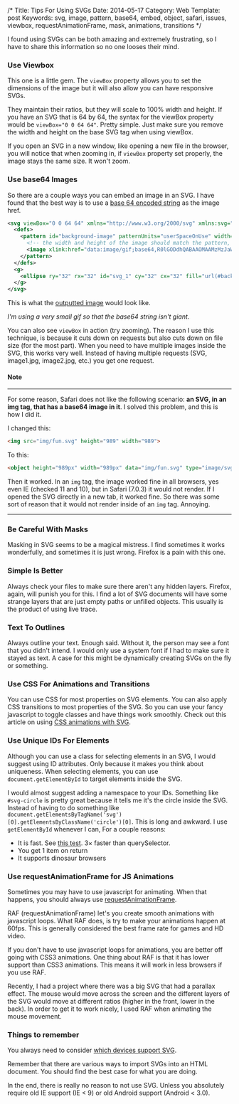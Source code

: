 /*
Title: Tips For Using SVGs
Date: 2014-05-17
Category: Web
Template: post
Keywords: svg, image, pattern, base64, embed, object, safari, issues, viewbox, requestAnimationFrame, mask, animations, transitions
*/

I found using SVGs can be both amazing and extremely frustrating, so I have to share this information so no one looses their mind.

### Use Viewbox

This one is a little gem. The `viewBox` property allows you to set the dimensions of the image but it will also allow you can have responsive SVGs.

They maintain their ratios, but they will scale to 100% width and height. If you have an SVG that is 64 by 64, the syntax for the viewBox property would be `viewBox="0 0 64 64"`. Pretty simple. Just make sure you remove the width and height on the base SVG tag when using viewBox.

If you open an SVG in a new window, like opening a new file in the browser, you will notice that when zooming in, if `viewBox` property set properly, the image stays the same size. It won't zoom.

### Use base64 Images

So there are a couple ways you can embed an image in an SVG. I have found that the best way is to use a [base 64 encoded string](http://b1nary.ch/base64/ "embed base64 - easy, client side base64 encoder") as the image href.

```xml
<svg viewBox="0 0 64 64" xmlns="http://www.w3.org/2000/svg" xmlns:svg="http://www.w3.org/2000/svg" xmlns:xlink="http://www.w3.org/1999/xlink">
  <defs>
    <pattern id="background-image" patternUnits="userSpaceOnUse" width="64" height="64">
      <!-- the width and height of the image should match the pattern, in most cases -->
      <image xlink:href="data:image/gif;base64,R0lGODdhQABAAOMAAMzMzJaWlr6+vqOjo8XFxZycnLGxsbe3t6qqqgAAAAAAAAAAAAAAAAAAAAAAAAAAACwAAAAAQABAAAAEpBDISau9OOvNu/9gKI5kaZ5oqq5s675wLM90bd94ru987//AoHBILBqPyKRyyRwSQk+bYDA5IDbT6rVGKAgmhSim+5WEbYbBQWItTBDwLSC9BrRthcHgGnaD/WZ6fF1cAQBdBAEFAXUAcBOJh2GKjDUBBAdUkpAFZxKXmRKENQedZaMAAwZpVaaigE2xsrO0tba3uLm6u7y9vr/AwcLDxMXGxxURADs=" x="0" y="0" width="64" height="64" id="svg-background" />
    </pattern>
  </defs>
  <g>
    <ellipse ry="32" rx="32" id="svg_1" cy="32" cx="32" fill="url(#background-image)"/>
  </g>
</svg>
```

This is what the [outputted image](http://ohdoylerules.com/content/images/placeholder.svg) would look like.

*I'm using a very small gif so that the base64 string isn't giant*.

You can also see `viewBox` in action (try zooming). The reason I use this technique, is because it cuts down on requests but also cuts down on file size (for the most part). When you need to have multiple images inside the SVG, this works very well. Instead of having multiple requests (SVG, image1.jpg, image2.jpg, etc.) you get one request.

#### Note

---

For some reason, Safari does not like the following scenario: **an SVG, in an img tag, that has a base64 image in it**. I solved this problem, and this is how I did it.

I changed this:

```html
<img src="img/fun.svg" height="989" width="989">
```

To this:

```html
<object height="989px" width="989px" data="img/fun.svg" type="image/svg+xml"></object>
```

Then it worked. In an `img` tag, the image worked fine in all browsers, yes even IE (checked 11 and 10), but in Safari (7.0.3) it would not render. If I opened the SVG directly in a new tab, it worked fine. So there was some sort of reason that it would not render inside of an `img` tag. Annoying.

---

### Be Careful With Masks

Masking in SVG seems to be a magical mistress. I find sometimes it works wonderfully, and sometimes it is just wrong. Firefox is a pain with this one.

### Simple Is Better

Always check your files to make sure there aren't any hidden layers. Firefox, again, will punish you for this. I find a lot of SVG documents will have some strange layers that are just empty paths or unfilled objects. This usually is the product of using live trace.

### Text To Outlines

Always outline your text. Enough said. Without it, the person may see a font that you didn't intend. I would only use a system font if I had to make sure it stayed as text. A case for this might be dynamically creating SVGs on the fly or something.

### Use CSS For Animations and Transitions

You can use CSS for most properties on SVG elements. You can also apply CSS transitions to most properties of the SVG. So you can use your fancy javascript to toggle classes and have things work smoothly. Check out this article on using [CSS animations with SVG](http://css-tricks.com/animating-svg-css/ "CSS Tricks - Animating SVG with CSS").

### Use Unique IDs For Elements

Although you can use a class for selecting elements in an SVG, I would suggest using ID attributes. Only because it makes you think about uniqueness. When selecting elements, you can use `document.getElementById` to target elements inside the SVG.

I would almost suggest adding a namespace to your IDs. Something like `#svg-circle` is pretty great because it tells me it's the circle inside the SVG. Instead of having to do something like `document.getElementsByTagName('svg')[0].getElementsByClassName('circle')[0]`. This is long and awkward. I use `getElementById` whenever I can, For a couple reasons:

* It is fast. See [this test](http://jsperf.com/getelementbyid-vs-queryselector/11 "getelementbyid-vs-queryselector"). 3&times; faster than querySelector.
* You get 1 item on return
* It supports dinosaur browsers

### Use requestAnimationFrame for JS Animations

Sometimes you may have to use javascript for animating. When that happens, you should always use [requestAnimationFrame](https://developer.mozilla.org/en/docs/Web/API/window.requestAnimationFrame "MDN requestAnimationFrame").

RAF (requestAnimationFrame) let's you create smooth animations with javascript loops. What RAF does, is try to make your animations happen at 60fps. This is generally considered the best frame rate for games and HD video.

If you don't have to use javascript loops for animations, you are better off going with CSS3 animations. One thing about RAF is that it has lower support than CSS3 animations. This means it will work in less browsers if you use RAF.

Recently, I had a project where there was a big SVG that had a parallax effect. The mouse would move across the screen and the different layers of the SVG would move at different ratios (higher in the front, lower in the back). In order to get it to work nicely, I used RAF when animating the mouse movement.

### Things to remember

You always need to consider [which devices support SVG](http://caniuse.com/#search=svg "CanIUse - search SVG").

Remember that there are various ways to import SVGs into an HTML document. You should find the best case for what you are doing.

In the end, there is really no reason to not use SVG. Unless you absolutely require old IE support (IE < 9) or old Android support (Android < 3.0).
